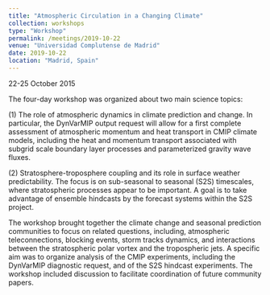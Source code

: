```yaml
---
title: "Atmospheric Circulation in a Changing Climate"
collection: workshops
type: "Workshop"
permalink: /meetings/2019-10-22
venue: "Universidad Complutense de Madrid"
date: 2019-10-22
location: "Madrid, Spain"
---
```


22-25 October 2015


The four-day workshop was organized about two main science topics:

(1) The role of atmospheric dynamics in climate prediction and change. In particular, the DynVarMIP output request will allow for a first complete assessment of atmospheric momentum and heat transport in CMIP climate models, including the heat and momentum transport associated with subgrid scale boundary layer processes and parameterized gravity wave fluxes.

(2) Stratosphere-troposphere coupling and its role in surface weather predictability. The focus is on sub-seasonal to seasonal (S2S) timescales, where stratospheric processes appear to be important. A goal is to take advantage of ensemble hindcasts by the forecast systems within the S2S project.

The workshop brought together the climate change and seasonal prediction communities to focus on related questions, including, atmospheric teleconnections, blocking events, storm tracks dynamics, and interactions between the stratospheric polar vortex and the tropospheric jets. A specific aim was to organize analysis of the CMIP experiments, including the DynVarMIP diagnostic request, and of the S2S hindcast experiments. The workshop included discussion to facilitate coordination of future community papers.


